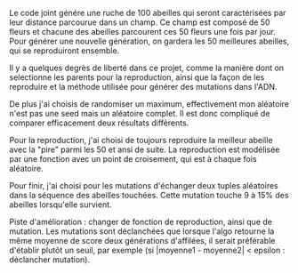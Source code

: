   Le code joint génére une ruche de 100 abeilles qui seront caractérisées par leur distance parcourue dans un champ.
Ce champ est composé de 50 fleurs et chacune des abeilles parcourent ces 50 fleurs une fois par jour.
Pour générer une nouvelle génération, on gardera les 50 meilleures abeilles, qui se reproduiront ensemble.

  Il y a quelques degrès de liberté dans ce projet, comme la manière dont on selectionne les parents pour la reproduction,
ainsi que la façon de les reproduire et la méthode utilisée pour générer des mutations dans l'ADN.

  De plus j'ai choisis de randomiser un maximum, effectivement mon aléatoire n'est pas une seed mais un aléatoire complet.
Il est donc compliqué de comparer efficacement deux résultats différents.

  Pour la reproduction, j'ai choisi de toujours reproduire la meilleur abeille avec la "pire" parmi les 50 et ansi de suite.
La reproduction est modélisée par une fonction avec un point de croisement, qui est à chaque fois aléatoire.

  Pour finir, j'ai choisi pour les mutations d'échanger deux tuples aléatoires dans la séquence des abeilles touchées.
Cette mutation touche 9 à 15% des abeilles lorsqu'elle survient.

  Piste d'amélioration : changer de fonction de reproduction, ainsi que de mutation.
Les mutations sont déclanchées que lorsque l'algo retourne la même moyenne de score deux générations d'affilées,
il serait préférable d'établir plutôt un seuil, par exemple (si |moyenne1 - moyenne2| < epsilon : déclancher mutation).
